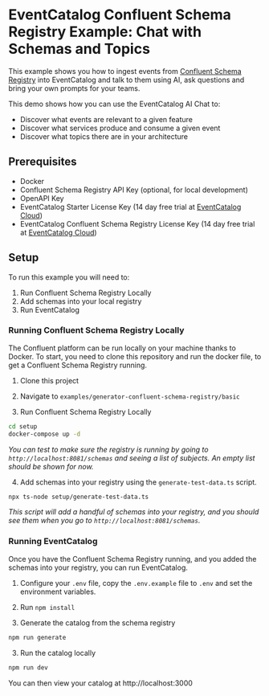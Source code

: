 # EventCatalog Confluent Schema Registry Example: Chat with Schemas and Topics

This example shows you how to ingest events from [Confluent Schema Registry](https://www.confluent.io/product/confluent-schema-registry/) into EventCatalog and talk to them using AI, ask questions and bring your own prompts for your teams.

This demo shows how you can use the EventCatalog AI Chat to:

- Discover what events are relevant to a given feature
- Discover what services produce and consume a given event
- Discover what topics there are in your architecture

## Prerequisites

- Docker
- Confluent Schema Registry API Key (optional, for local development)
- OpenAPI Key
- EventCatalog Starter License Key (14 day free trial at [EventCatalog Cloud](https://eventcatalog.cloud))
- EventCatalog Confluent Schema Registry License Key (14 day free trial at [EventCatalog Cloud](https://eventcatalog.cloud))

## Setup

To run this example you will need to:

1. Run Confluent Schema Registry Locally
1. Add schemas into your local registry
1. Run EventCatalog

### Running Confluent Schema Registry Locally

The Confluent platform can be run locally on your machine thanks to Docker. To start, you need to clone this repository and run the docker file, to get a Confluent Schema Registry running.

1. Clone this project
1. Navigate to `examples/generator-confluent-schema-registry/basic`

1. Run Confluent Schema Registry Locally

```bash
cd setup
docker-compose up -d
```

_You can test to make sure the registry is running by going to `http://localhost:8081/schemas` and seeing a list of subjects. An empty list should be shown for now._

4. Add schemas into your registry using the `generate-test-data.ts` script. 

```bash
npx ts-node setup/generate-test-data.ts
```

_This script will add a handful of schemas into your registry, and you should see them when you go to `http://localhost:8081/schemas`._

### Running EventCatalog

Once you have the Confluent Schema Registry running, and you added the schemas into your registry, you can run EventCatalog.


1. Configure your `.env` file, copy the `.env.example` file to `.env` and set the environment variables.
1. Run `npm install`

2. Generate the catalog from the schema registry

```bash
npm run generate
```

3. Run the catalog locally

```bash
npm run dev
```

You can then view your catalog at http://localhost:3000





